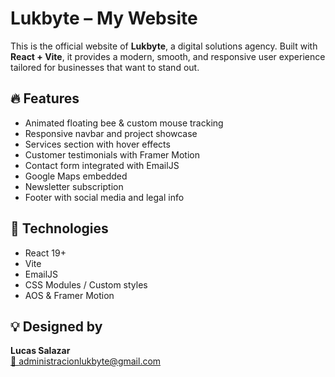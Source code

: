 # Lukbyte – My Website

This is the official website of **Lukbyte**, a digital solutions agency. Built with **React + Vite**, it provides a modern, smooth, and responsive user experience tailored for businesses that want to stand out.

## 🔥 Features
- Animated floating bee & custom mouse tracking
- Responsive navbar and project showcase
- Services section with hover effects
- Customer testimonials with Framer Motion
- Contact form integrated with EmailJS
- Google Maps embedded
- Newsletter subscription
- Footer with social media and legal info

## 🚀 Technologies
- React 19+
- Vite
- EmailJS
- CSS Modules / Custom styles
- AOS & Framer Motion

## 💡 Designed by
**Lucas Salazar**  
[📧 administracionlukbyte@gmail.com](mailto:administracionlukbyte@gmail.com)
